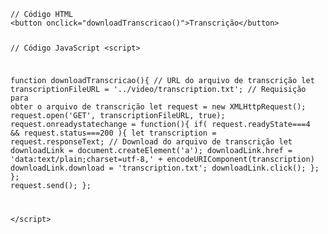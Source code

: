 <Code language='html'>
// Código HTML
&lt;button onclick="downloadTranscricao()"&gt;Transcrição&lt;/button&gt;

// Código JavaScript
&lt;script&gt;

function downloadTranscricao(){
    // URL do arquivo de transcrição
    let transcriptionFileURL = '../video/transcription.txt';
    // Requisição para obter o arquivo de transcrição
    let request = new XMLHttpRequest();
    request.open('GET', transcriptionFileURL, true);
    request.onreadystatechange = function(){
        if( request.readyState===4 && request.status===200 ){
            let transcription = request.responseText;
            // Download do arquivo de transcrição
            let downloadLink = document.createElement('a');
            downloadLink.href = 'data:text/plain;charset=utf-8,' + encodeURIComponent(transcription)
            downloadLink.download = 'transcription.txt';
            downloadLink.click();
        };
    };
    request.send();
};

&lt;/script&gt;
</Code>
